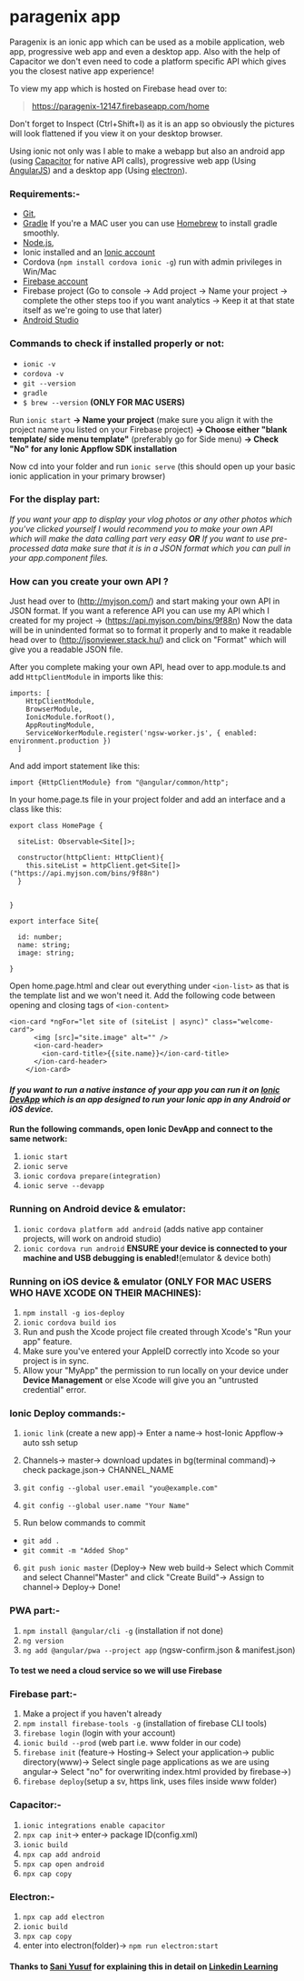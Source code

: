 # paragenix app

Paragenix is an ionic app which can be used as a mobile application, web app, progressive web app and even a desktop app. Also with the help of Capacitor we don't even need to code a platform specific API which gives you the closest native app experience!

To view my app which is hosted on Firebase head over to:
> https://paragenix-12147.firebaseapp.com/home

Don't forget to Inspect (Ctrl+Shift+I) as it is an app so obviously the pictures will look flattened if you view it on your desktop browser.

Using ionic not only was I able to make a webapp but also an android app (using [Capacitor](https://capacitor.ionicframework.com/) for native API calls), progressive web app (Using [AngularJS](https://angularjs.org/)) and a desktop app (Using [electron](https://electronjs.org/)).

### Requirements:-
- [Git](https://git-scm.com/downloads),
- [Gradle](https://gradle.org/install/) If you're a MAC user you can use [Homebrew](https://brew.sh/) to install gradle smoothly.
- [Node.js](https://nodejs.org/en/),
- Ionic installed and an [Ionic account](https://ionicframework.com/)
- Cordova (`npm install cordova ionic -g`) run with admin privileges in Win/Mac
- [Firebase account](https://firebase.google.com/)
- Firebase project (Go to console -> Add project -> Name your project -> complete the other steps too if you want analytics -> Keep it at that state itself as we're going to use that later)
- [Android Studio](https://developer.android.com/studio)

### Commands to check if installed properly or not:
- `ionic -v`
- `cordova -v`
- `git --version`
- `gradle`
- `$ brew --version` **(ONLY FOR MAC USERS)**

Run 
`ionic start` **-> Name your project** (make sure you align it with the project name you listed on your Firebase project) **-> Choose either "blank template/ side menu template"** (preferably go for Side menu) **-> Check "No" for any Ionic Appflow SDK installation**

Now cd into your folder and run
`ionic serve` (this should open up your basic ionic application in your primary browser)

### For the display part:
_If you want your app to display your vlog photos or any other photos which you've clicked yourself I would recommend you to make your own API which will make the data calling part very easy
**OR**
If you want to use pre-processed data make sure that it is in a JSON format which you can pull in your app.component files._

### How can you create your own API ?
Just head over to (http://myjson.com/) and start making your own API in JSON format.
If you want a reference API you can use my API which I created for my project -> (https://api.myjson.com/bins/9f88n)
Now the data will be in unindented format so to format it properly and to make it readable head over to (http://jsonviewer.stack.hu/) and click on "Format" which will give you a readable JSON file.

After you complete making your own API, head over to app.module.ts and  add `HttpClientModule` in imports like this:
```
imports: [
    HttpClientModule,
    BrowserModule,
    IonicModule.forRoot(),
    AppRoutingModule,
    ServiceWorkerModule.register('ngsw-worker.js', { enabled: environment.production })
  ]
```
And add import statement like this: 
```
import {HttpClientModule} from "@angular/common/http";
```  

In your home.page.ts file in your project folder and add an interface and a class like this:
```
export class HomePage {

  siteList: Observable<Site[]>;

  constructor(httpClient: HttpClient){
    this.siteList = httpClient.get<Site[]>("https://api.myjson.com/bins/9f88n")
  }


}

export interface Site{

  id: number;
  name: string;
  image: string;

}
```

Open home.page.html and clear out everything under `<ion-list>` as that is the template list and we won't need it. Add the following code between opening and closing tags of `<ion-content>`
```
<ion-card *ngFor="let site of (siteList | async)" class="welcome-card">
      <img [src]="site.image" alt="" />
      <ion-card-header>
        <ion-card-title>{{site.name}}</ion-card-title>
      </ion-card-header>
    </ion-card>
```
#### _If you want to run a native instance of your app you can run it on [Ionic DevApp](https://ionicframework.com/docs/appflow/devapp) which is an app designed to run your Ionic app in any Android or iOS device._
**Run the following commands, open Ionic DevApp and connect to the same network:**
1. `ionic start`
2. `ionic serve`
3. `ionic cordova prepare(integration)`
4. `ionic serve --devapp`

### Running on Android device & emulator:
1. `ionic cordova platform add android` (adds native app container projects, will work on android studio)
2. `ionic cordova run android` **ENSURE your device is connected to your machine and USB debugging is enabled!**(emulator & device both)

### Running on iOS device & emulator (ONLY FOR MAC USERS WHO HAVE XCODE ON THEIR MACHINES):
1. `npm install -g ios-deploy`
2. `ionic cordova build ios`
3. Run and push the Xcode project file created through Xcode's "Run your app" feature.
4. Make sure you've entered your AppleID correctly into Xcode so your project is in sync.
5. Allow your "MyApp" the permission to run locally on your device under **Device Management** or else Xcode will give you an "untrusted credential" error.

### Ionic Deploy commands:-
1. `ionic link` (create a new app)-> Enter a name-> host-Ionic Appflow-> auto ssh setup 
2. Channels-> master-> download updates in bg(terminal command)-> check package.json-> CHANNEL_NAME

3. `git config --global user.email "you@example.com"`
4. `git config --global user.name "Your Name"`
5. Run below commands to commit
- `git add .`
- `git commit -m "Added Shop"`

6. `git push ionic master`
(Deploy-> New web build-> Select which Commit and select Channel"Master" and click "Create Build"-> Assign to channel-> Deploy-> Done!

### PWA part:-
1. `npm install @angular/cli -g` (installation if not done)
2. `ng version`
3. `ng add @angular/pwa --project app` (ngsw-confirm.json & manifest.json)

#### To test we need a cloud service so we will use Firebase

### Firebase part:-
1. Make a project if you haven't already 
2. `npm install firebase-tools -g` (installation of firebase CLI tools)
3. `firebase login` (login with your account)
4. `ionic build --prod` (web part i.e. www folder in our code)
5. `firebase init` (feature-> Hosting-> Select your application-> public directory(www)-> Select single page applications as we are using angular-> Select "no" for overwriting index.html provided by firebase->)
6. `firebase deploy`(setup a sv, https link, uses files inside www folder)
 
### Capacitor:-
1. `ionic integrations enable capacitor`
2. `npx cap init`-> enter-> package ID(config.xml)
3. `ionic build`
4. `npx cap add android`
5. `npx cap open android`
6. `npx cap copy`

### Electron:-
1. `npx cap add electron`
2. `ionic build`
3. `npx cap copy`
4. enter into electron\(folder)-> `npm run electron:start`

#### Thanks to [Sani Yusuf](https://www.linkedin.com/in/saniyusuf/) for explaining this in detail on [Linkedin Learning](https://www.linkedin.com/)

